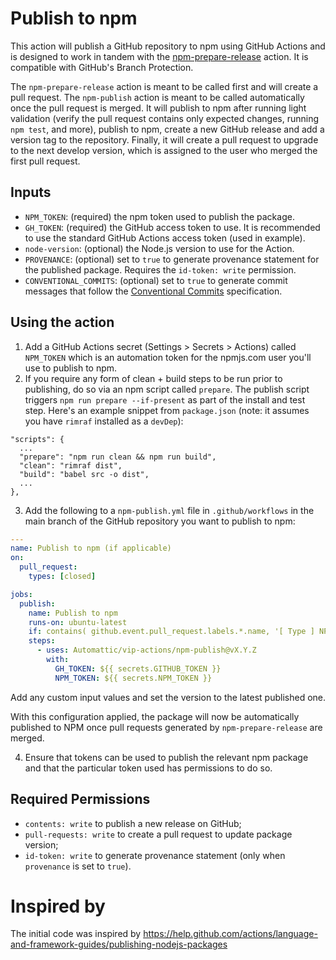 # Publish to npm

This action will publish a GitHub repository to npm using GitHub Actions and is designed to work in tandem with the [npm-prepare-release](../npm-prepare-release/README.md) action. It is compatible with GitHub's Branch Protection.

The `npm-prepare-release` action is meant to be called first and will create a pull request. The `npm-publish` action is meant to be called automatically once the pull request is merged. It will publish to npm after running light validation (verify the pull request contains only expected changes, running `npm test`, and more), publish to npm, create a new GitHub release and add a version tag to the repository. Finally, it will create a pull request to upgrade to the next develop version, which is assigned to the user who merged the first pull request.

## Inputs

* `NPM_TOKEN`: (required) the npm token used to publish the package.
* `GH_TOKEN`: (required) the GitHub access token to use. It is recommended to use the standard GitHub Actions access token (used in example).
* `node-version`: (optional) the Node.js version to use for the Action.
* `PROVENANCE`: (optional) set to `true` to generate provenance statement for the published package. Requires the `id-token: write` permission.
* `CONVENTIONAL_COMMITS`: (optional) set to `true` to generate commit messages that follow the [Conventional Commits](https://www.conventionalcommits.org/en/v1.0.0/#specification) specification.

## Using the action

1. Add a GitHub Actions secret (Settings > Secrets > Actions) called `NPM_TOKEN` which is an automation token for the npmjs.com user you'll use to publish to npm.
2. If you require any form of clean + build steps to be run prior to publishing, do so via an npm script called `prepare`. The publish script triggers `npm run prepare --if-present` as part of the install and test step. Here's an example snippet from `package.json` (note: it assumes you have `rimraf` installed as a `devDep`):

```
"scripts": {
  ...
  "prepare": "npm run clean && npm run build",
  "clean": "rimraf dist",
  "build": "babel src -o dist",
  ...
},
```

3. Add the following to a `npm-publish.yml` file in `.github/workflows` in the main branch of the GitHub repository you want to publish to npm:

```yaml
---
name: Publish to npm (if applicable)
on:
  pull_request:
    types: [closed]

jobs:
  publish:
    name: Publish to npm
    runs-on: ubuntu-latest
    if: contains( github.event.pull_request.labels.*.name, '[ Type ] NPM version update' ) && startsWith( github.head_ref, 'release/') && github.event.pull_request.merged == true
    steps:
      - uses: Automattic/vip-actions/npm-publish@vX.Y.Z
        with:
          GH_TOKEN: ${{ secrets.GITHUB_TOKEN }}
          NPM_TOKEN: ${{ secrets.NPM_TOKEN }}
```

Add any custom input values and set the version to the latest published one.

With this configuration applied, the package will now be automatically published to NPM once pull requests generated by `npm-prepare-release` are merged.

4. Ensure that tokens can be used to publish the relevant npm package and that the particular token used has permissions to do so.

## Required Permissions

* `contents: write` to publish a new release on GitHub;
* `pull-requests: write` to create a pull request to update package version;
* `id-token: write` to generate provenance statement (only when `provenance` is set to `true`).

# Inspired by

The initial code was inspired by https://help.github.com/actions/language-and-framework-guides/publishing-nodejs-packages
